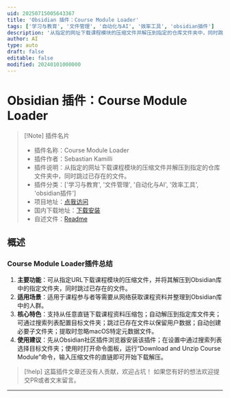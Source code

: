 ```yaml
---
uid: 20250715005643367
title: 'Obsidian 插件：Course Module Loader'
tags: ['学习与教育', '文件管理', '自动化与AI', '效率工具', 'obsidian插件']
description: '从指定的网址下载课程模块的压缩文件并解压到指定的仓库文件夹中，同时跳过已存在的文件。'
author: AI
type: auto
draft: false
editable: false
modified: 20240101000000
---
```


# Obsidian 插件：Course Module Loader

> [!Note] 插件名片
> - 插件名称：Course Module Loader
> - 插件作者：Sebastian Kamilli
> - 插件说明：从指定的网址下载课程模块的压缩文件并解压到指定的仓库文件夹中，同时跳过已存在的文件。
> - 插件分类：['学习与教育', '文件管理', '自动化与AI', '效率工具', 'obsidian插件']
> - 项目地址：[点我访问](https://github.com/QuintSmart/obsidian-course-module-loader)
> - 国内下载地址：[下载安装](https://pkmer.cn/products/plugin/pluginMarket/?course-module-loader)
> - 自述文件：[Readme](https://ghproxy.net/https://raw.githubusercontent.com/QuintSmart/obsidian-course-module-loader/master/README.md)



## 概述

### Course Module Loader插件总结
1. **主要功能**：可从指定URL下载课程模块的压缩文件，并将其解压到Obsidian库中的指定文件夹，同时跳过已存在的文件。
2. **适用场景**：适用于课程参与者等需要从网络获取课程资料并整理到Obsidian库中的人群。
3. **核心特色**：支持从任意直链下载课程资料压缩包；自动解压到指定库文件夹；可通过搜索列表配置目标文件夹；跳过已存在文件以保留用户数据；自动创建必要子文件夹；提取时忽略macOS特定元数据文件。
4. **使用建议**：先从Obsidian社区插件浏览器安装该插件；在设置中通过搜索列表选择目标文件夹；使用时打开命令面板，运行“Download and Unzip Course Module”命令，输入压缩文件的直链即可开始下载解压。


> [!help] 
> 这篇插件文章还没有人贡献，欢迎占坑！
> 如果您有好的想法欢迎提交PR或者文末留言。
> 

---


